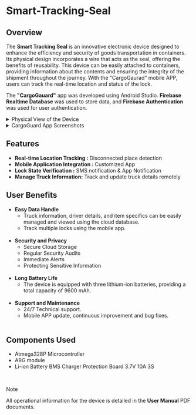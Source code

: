 # Smart-Tracking-Seal

## Overview
The **Smart Tracking Seal** is an innovative electronic device designed to enhance the efficiency and security of goods transportation in containers. Its physical design incorporates a wire that acts as the seal, offering the benefits of reusability. This device can be easily attached to containers, providing information about the contents and ensuring the integrity of the shipment throughout the journey. With the "CargoGaurad" mobile APP, users can track the real-time location and status of the lock.

The **"CargoGauard"** app was developed using Android Studio. **Firebase Realtime Database** was used to store data, and **Firebase Authentication** was used for user authentication.
<details>
<summary>Physical View of the Device</summary>
<img src="Screenshots/Device.jpeg" alt="Physical View of the Device" width="300" />
</details>

<details>
<summary>CargoGuard App Screenshots</summary>
<img src="Screenshots/Welcome Page.jpg" alt="CargoGuard App Screenshots" width="300" />
<img src="Screenshots/Register Page.jpg" alt="CargoGuard App Screenshots" width="300" />
<img src="Screenshots/Login Page.jpg" alt="CargoGuard App Screenshots" width="300" />
<img src="Screenshots/Home Page.jpg" alt="CargoGuard App Screenshots" width="300" />
<img src="Screenshots/Navigation Drawer.jpg" alt="CargoGuard App Screenshots" width="300" />
<img src="Screenshots/About Page.jpg" alt="CargoGuard App Screenshots" width="300" />
<img src="Screenshots/Truck Tracking Page.jpg" alt="CargoGuard App Screenshots" width="300" />
<img src="Screenshots/Google Map Page.jpg" alt="CargoGuard App Screenshots" width="300" />
<img src="Screenshots/Cargo Management Page.jpg" alt="CargoGuard App Screenshots" width="300" />
<img src="Screenshots/App Icon View.jpg" alt="CargoGuard App Screenshots" width="300" />
</details>

## Features
- **Real-time Location Tracking :** Disconnected place detection
- **Mobile Application Integration :** Customized App
- **Lock State Verification :** SMS notification & App Notification
- **Manage Truck Information:** Track and update truck details remotely

## User Benefits
- **Easy Data Handle**
  - Truck information, driver details, and item specifics can be easily managed and viewed using the cloud database.
  - Track multiple locks using the mobile app.
  <br />
- **Security and Privacy**
  - Secure Cloud Storage
  - Regular Security Audits
  - Immediate Alerts
  - Protecting Sensitive Information
  <br />
- **Long Battery Life**
  - The device is equipped with three lithium-ion batteries, providing a total capacity of 9600 mAh.
  <br />
- **Support and Maintenance**
  - 24/7 Technical support.
  - Mobile APP update, continuous improvement and bug fixes.
  <br />
    
## Components Used

- Atmega328P Microcontroller
- A9G module
- Li-ion Battery BMS Charger Protection Board 3.7V 10A 3S


<br />

> [!NOTE]
> All operational information for the device is detailed in the **User Manual** PDF documents.
